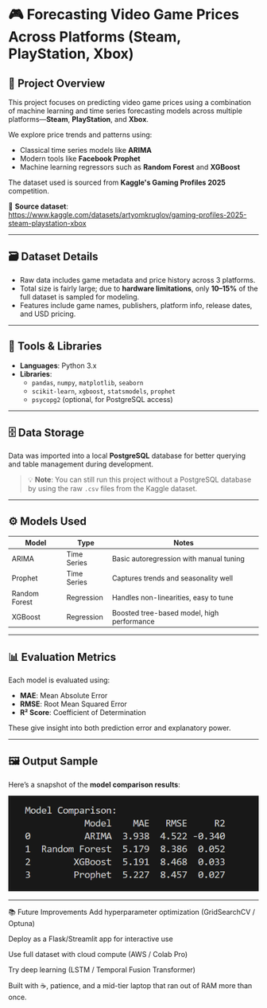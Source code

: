 # 🎮 Forecasting Video Game Prices Across Platforms (Steam, PlayStation, Xbox)

## 📝 Project Overview

This project focuses on predicting video game prices using a combination of machine learning and time series forecasting models across multiple platforms—**Steam**, **PlayStation**, and **Xbox**.

We explore price trends and patterns using:
- Classical time series models like **ARIMA**
- Modern tools like **Facebook Prophet**
- Machine learning regressors such as **Random Forest** and **XGBoost**

The dataset used is sourced from **Kaggle's Gaming Profiles 2025** competition.

📂 **Source dataset**:  
https://www.kaggle.com/datasets/artyomkruglov/gaming-profiles-2025-steam-playstation-xbox

---

## 🗃 Dataset Details

- Raw data includes game metadata and price history across 3 platforms.
- Total size is fairly large; due to **hardware limitations**, only **10–15%** of the full dataset is sampled for modeling.
- Features include game names, publishers, platform info, release dates, and USD pricing.

---

## 🧮 Tools & Libraries

- **Languages**: Python 3.x
- **Libraries**:
  - `pandas`, `numpy`, `matplotlib`, `seaborn`
  - `scikit-learn`, `xgboost`, `statsmodels`, `prophet`
  - `psycopg2` (optional, for PostgreSQL access)

---

## 🗄 Data Storage

Data was imported into a local **PostgreSQL** database for better querying and table management during development.

> 💡 **Note**: You can still run this project without a PostgreSQL database by using the raw `.csv` files from the Kaggle dataset.

---

## ⚙️ Models Used

| Model           | Type              | Notes                                              |
|----------------|-------------------|----------------------------------------------------|
| ARIMA           | Time Series       | Basic autoregression with manual tuning            |
| Prophet         | Time Series       | Captures trends and seasonality well               |
| Random Forest   | Regression        | Handles non-linearities, easy to tune              |
| XGBoost         | Regression        | Boosted tree-based model, high performance         |

---

## 📊 Evaluation Metrics

Each model is evaluated using:

- **MAE**: Mean Absolute Error
- **RMSE**: Root Mean Squared Error
- **R² Score**: Coefficient of Determination

These give insight into both prediction error and explanatory power.

---

## 🖼 Output Sample

Here’s a snapshot of the **model comparison results**:

![Model Comparison Output](output.png)

---

📚 Future Improvements
Add hyperparameter optimization (GridSearchCV / Optuna)

Deploy as a Flask/Streamlit app for interactive use

Use full dataset with cloud compute (AWS / Colab Pro)

Try deep learning (LSTM / Temporal Fusion Transformer)



Built with ☕, patience, and a mid-tier laptop that ran out of RAM more than once.
